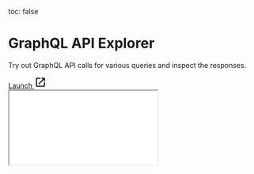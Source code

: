 toc: false

# GraphQL API Explorer

Try out GraphQL API calls for various queries and inspect the responses.

<!-- Using the raw HTML for admonition here so we can display on demand -->
<div class="neon-data-api-app-ie" data-docs-app-ie-display="block" style="display: none;">
  <div class="admonition note">
    <p class="admonition-title">Note</p>
    <p>The GraphQL API Explorer requires a modern browser for full support:<br>
    <strong><a href="https://www.mozilla.org/en-US/firefox/new/">Firefox</a></strong>
    &nbsp;&nbsp;&nbsp;&nbsp;
    <strong><a href="https://www.google.com/chrome/">Chrome</a></strong>
    &nbsp;&nbsp;&nbsp;&nbsp;
    <strong><a href="https://www.apple.com/safari/">Safari</a></strong>&nbsp;&nbsp;&nbsp;&nbsp;
    <strong><a href="https://www.microsoft.com/en-us/windows/microsoft-edge">Edge</a></strong></p>
  </div>
</div>

<div class="app-open-container">
  <a href="/docs/graphql/explorer/build/"
    class="app-open-link"
    target="_blank"
    title="Launch" aria-label="Launch"> 
    Launch 
    <img class="app-open-img" 
      alt="logo" 
      src="../../assets/images/launch-black-18dp.svg" width="24" height="24"> 
  </a>
</div>
<iframe id="graphiql-frame" src="/docs/graphql/explorer/build/index.html?{{TIMESTAMP}}" scrolling="no" class="graphiql-docs">
</iframe>
